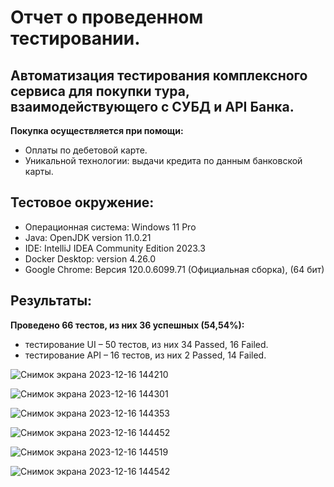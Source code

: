# Отчет о проведенном тестировании.
## Автоматизация тестирования комплексного сервиса для покупки тура, взаимодействующего с СУБД и API Банка.

**Покупка осуществляется при помощи:**
- Оплаты по дебетовой карте.
- Уникальной технологии: выдачи кредита по данным банковской карты.

## Тестовое окружение:
 - Операционная система: Windows 11 Pro
 - Java: OpenJDK version 11.0.21
 - IDE: IntelliJ IDEA Community Edition 2023.3
 - Docker Desktop: version 4.26.0
 - Google Chrome: Версия 120.0.6099.71 (Официальная сборка), (64 бит)

## Результаты:
**Проведено 66 тестов, из них 36 успешных (54,54%):**
- тестирование UI – 50 тестов, из них 34 Passed, 16 Failed.
- тестирование API – 16 тестов, из них 2 Passed, 14 Failed.

![Снимок экрана 2023-12-16 144210](https://github.com/EkaterinaEv/Diploma/assets/135538938/38228e04-b3ca-418f-90d5-347768982d04)

![Снимок экрана 2023-12-16 144301](https://github.com/EkaterinaEv/Diploma/assets/135538938/c3b73946-12d8-44e7-b824-15cbc7ae2ea5)

![Снимок экрана 2023-12-16 144353](https://github.com/EkaterinaEv/Diploma/assets/135538938/fa74cd50-170f-4179-8974-68634e82224e)

![Снимок экрана 2023-12-16 144452](https://github.com/EkaterinaEv/Diploma/assets/135538938/7a178c3a-310c-44fc-acd9-83a6ed890c31)

![Снимок экрана 2023-12-16 144519](https://github.com/EkaterinaEv/Diploma/assets/135538938/f9ed3475-bb45-4b3f-b67a-3e0e8eb01d55)

![Снимок экрана 2023-12-16 144542](https://github.com/EkaterinaEv/Diploma/assets/135538938/8fa9eeb7-8419-45c4-8b99-7de132339a04)
